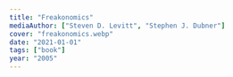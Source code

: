 ```yaml
---
title: "Freakonomics"
mediaAuthor: ["Steven D. Levitt", "Stephen J. Dubner"]
cover: "freakonomics.webp"
date: "2021-01-01"
tags: ["book"]
year: "2005"
---
```

